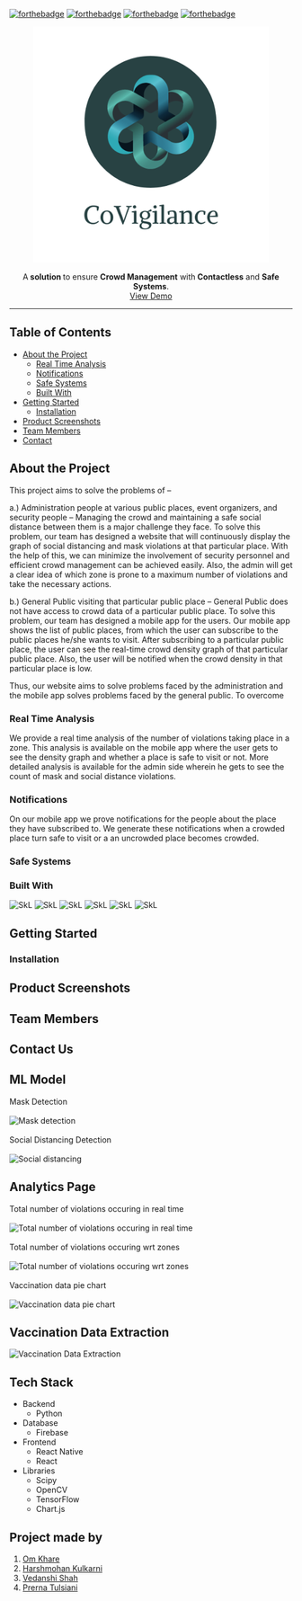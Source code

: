 
 [![forthebadge](https://forthebadge.com/images/badges/built-with-love.svg)](https://forthebadge.com) [![forthebadge](https://forthebadge.com/images/badges/check-it-out.svg)](https://forthebadge.com) [![forthebadge](https://forthebadge.com/images/badges/made-with-python.svg)](https://forthebadge.com) [![forthebadge](https://forthebadge.com/images/badges/powered-by-coffee.svg)](https://forthebadge.com)
<br/>

<p align="center">
  <a href="https://github.com/radioactive11/AQUA">
    <img src="static/CoVigilence.png" alt="Logo" width="420" height="420"></a>
  
  <p align="center">
    A<strong> solution </strong>to ensure <strong>Crowd Management</strong> with<strong> Contactless</strong> and <strong>Safe Systems</strong>.
    <br />
    <a href="https://youtu.be/_c6WhlrnhAM">View Demo</a>
   
  </p>
</p>
<hr />


## Table of Contents

* [About the Project](#about-the-project)
  * [Real Time Analysis](#real-time-analysis)
  * [Notifications](#notifications)
  * [Safe Systems](#safe-systems)
  * [Built With](#built-with)
* [Getting Started](#getting-started)
  * [Installation](#installation)
* [Product Screenshots](#Product-Screenshots)
* [Team Members](#team)
* [Contact](#contact)

## About the Project
This project aims to solve the problems of – 

a.)	Administration people at various public places, event organizers, and security people – 
Managing the crowd and maintaining a safe social distance between them is a major challenge they face. To solve this problem, our team has designed a website that will continuously display the graph of social distancing and mask violations at that particular place. With the help of this, we can minimize the involvement of security personnel and efficient crowd management can be achieved easily. Also, the admin will get a clear idea of which zone is prone to a maximum number of violations and take the necessary actions.

b.)	General Public visiting that particular public place –
General Public does not have access to crowd data of a particular public place. To solve this problem, our team has designed a mobile app for the users. Our mobile app shows the list of public places, from which the user can subscribe to the public places he/she wants to visit. After subscribing to a particular public place, the user can see the real-time crowd density graph of that particular public place. Also, the user will be notified when the crowd density in that particular place is low. 

Thus, our website aims to solve problems faced by the administration and the mobile app solves problems faced by the general public.
To overcome 
### Real Time Analysis
We provide a real time analysis of the number of violations taking place in a zone. 
This analysis is available on the mobile app where the user gets to see the density graph and whether a place is safe to visit or not.
More detailed analysis is available for the admin side wherein he gets to see the count of mask and social distance violations.
### Notifications 
On our mobile app we prove notifications for the people about the place they have subscribed to. We generate these notifications when a crowded place turn safe to visit or a an uncrowded place becomes crowded.
### Safe Systems

### Built With 
<p float = "left">

<img alt="SkL" src="https://img.shields.io/badge/SciKit%20Learn-F7931E?style=for-the-badge&logo=scikit-learn&logoColor=white"/>

<img alt="SkL" src="https://img.shields.io/badge/react-61DAFB?style=for-the-badge&logo=react&logoColor=black"/>

<img alt="SkL" src="https://img.shields.io/badge/node.js-339933?style=for-the-badge&logo=node.js&logoColor=white"/>
 
<img alt="SkL" src="https://img.shields.io/badge/python-DB6B97?style=for-the-badge&logo=python&logoColor=white"/>

<img alt="SkL" src="https://img.shields.io/badge/firebase-FFBD35?style=for-the-badge&logo=firebase&logoColor=white"/>
 
<img alt="SkL" src="https://img.shields.io/badge/react_native-CFFFDC?style=for-the-badge&logo=react&logoColor=black"/>
 
</p>

## Getting Started

### Installation

## Product Screenshots

## Team Members

## Contact Us

## ML Model
Mask Detection<br/><br/>
![Mask detection]() <br/><br/>
Social Distancing Detection<br/><br/>
![Social distancing]() <br/>

## Analytics Page
Total number of violations occuring in real time<br/><br/>
![Total number of violations occuring in real time]() <br/><br/>
Total number of violations occuring wrt zones<br/><br/>
![Total number of violations occuring wrt zones]()<br/><br/>
Vaccination data pie chart<br/><br/>
![Vaccination data pie chart]()

## Vaccination Data Extraction
![Vaccination Data Extraction]()

## Tech Stack
* Backend
  * Python <br/>
* Database
  * Firebase <br/>
* Frontend
  * React Native
  * React <br/>
* Libraries
  * Scipy
  * OpenCV
  * TensorFlow
  * Chart.js <br/>

## Project made by
1. [Om Khare](https://github.com/OmKhare)
2. [Harshmohan Kulkarni](https://github.com/harshmohan07)
3. [Vedanshi Shah](https://github.com/Vedanshi-Shah)
4. [Prerna Tulsiani](https://github.com/pt3002)
